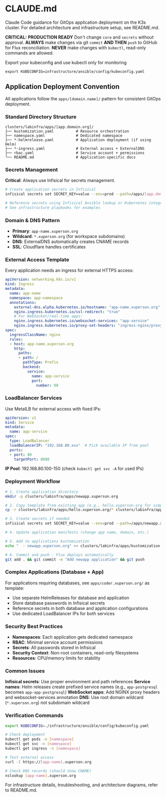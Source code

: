 # CLAUDE.md

Claude Code guidance for GitOps application deployment on the K3s cluster. For detailed architecture and infrastructure setup, see README.md.

**CRITICAL:** 
**PRODUCTION READY** Don't change `core` and `secrets` without approval.
**ALWAYS** make changes via git `commit` **AND THEN** `push` to GitHub for Flux reconciliation.
**NEVER** make changes with `kubectl`, read-only commands are allowed.

Export your kubeconfig and use kubectl only for monitoring
```
export KUBECONFIG=infrastructure/ansible/config/kubeconfig.yaml
```

## Application Deployment Convention

All applications follow the `apps/[domain.name]/` pattern for consistent GitOps deployment.

### Standard Directory Structure
```
clusters/labinfra/apps/[app.domain.org]/
├── kustomization.yaml          # Resource orchestration
├── namespace.yaml              # Dedicated namespace
├── *-helmrelease.yaml          # Application deployment (if using Helm)
├── *-ingress.yaml              # External access + ExternalDNS
├── rbac.yaml                   # Service account + permissions
└── README.md                   # Application-specific docs
```

### Secrets Management

**Critical**: Always use Infisical for secrets management.

```bash
# Create application secrets in Infisical
infisical secrets set SECRET_KEY=value --env=prod --path=/apps/[app.domain.org]

# Reference secrets using Infisical Ansible lookup or Kubernetes integration
# See infrastructure playbooks for examples
```

### Domain & DNS Pattern

- **Primary**: `app-name.xuperson.org` 
- **Wildcard**: `*.xuperson.org` (for workspace subdomains)
- **DNS**: ExternalDNS automatically creates CNAME records
- **SSL**: Cloudflare handles certificates

### External Access Template

Every application needs an ingress for external HTTPS access:

```yaml
apiVersion: networking.k8s.io/v1
kind: Ingress
metadata:
  name: app-name
  namespace: app-namespace
  annotations:
    external-dns.alpha.kubernetes.io/hostname: "app-name.xuperson.org"
    nginx.ingress.kubernetes.io/ssl-redirect: "true"
    # For WebSocket/real-time apps:
    nginx.ingress.kubernetes.io/websocket-services: "app-service"
    nginx.ingress.kubernetes.io/proxy-set-headers: "ingress-nginx/proxy-headers"
spec:
  ingressClassName: nginx
  rules:
  - host: app-name.xuperson.org
    http:
      paths:
      - path: /
        pathType: Prefix
        backend:
          service:
            name: app-service
            port:
              number: 80
```

### LoadBalancer Services

Use MetalLB for external access with fixed IPs:

```yaml
apiVersion: v1
kind: Service
metadata:
  name: app-service
spec:
  type: LoadBalancer
  loadBalancerIP: "192.168.80.xxx"  # Pick available IP from pool
  ports:
  - port: 80
    targetPort: 8080
```

**IP Pool**: 192.168.80.100-150 (check `kubectl get svc -A` for used IPs)

### Deployment Workflow

```bash
# 1. Create application directory
mkdir -p clusters/labinfra/apps/newapp.xuperson.org

# 2. Copy template from existing app (e.g., hello.xuperson.org for simple apps)
cp -r clusters/labinfra/apps/hello.xuperson.org/* clusters/labinfra/apps/newapp.xuperson.org/

# 3. Create secrets if needed
infisical secrets set SECRET_KEY=value --env=prod --path=/apps/newapp.xuperson.org

# 4. Update application manifests (change app name, domain, etc.)

# 5. Add to applications kustomization
echo "  - newapp.xuperson.org" >> clusters/labinfra/apps/kustomization.yaml

# 6. Commit and push - Flux deploys automatically
git add . && git commit -m "Add newapp application" && git push
```

### Complex Applications (Database + App)

For applications requiring databases, see `apps/coder.xuperson.org/` as template:

- Use separate HelmReleases for database and application
- Store database passwords in Infisical secrets
- Reference secrets in both database and application configurations
- Use dedicated LoadBalancer IPs for both services

### Security Best Practices

- **Namespaces**: Each application gets dedicated namespace
- **RBAC**: Minimal service account permissions
- **Secrets**: All passwords stored in Infisical
- **Security Context**: Non-root containers, read-only filesystems
- **Resources**: CPU/memory limits for stability

### Common Issues

**Infisical secrets**: Use proper environment and path references
**Service names**: Helm releases create prefixed service names (e.g., `app-postgresql` becomes `app-app-postgresql`)
**WebSocket apps**: Add NGINX proxy headers and websocket-services annotation
**DNS**: Use root domain wildcard (`*.xuperson.org`) not subdomain wildcard

### Verification Commands

```bash
export KUBECONFIG=./infrastructure/ansible/config/kubeconfig.yaml

# Check deployment
kubectl get pods -n [namespace]
kubectl get svc -n [namespace]
kubectl get ingress -n [namespace]

# Test external access
curl -I https://[app-name].xuperson.org

# Check DNS records (should show CNAME)
nslookup [app-name].xuperson.org
```

For infrastructure details, troubleshooting, and architecture diagrams, refer to README.md.
